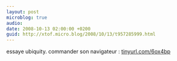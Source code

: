 ```yaml
---
layout: post
microblog: true
audio: 
date: 2008-10-13 02:00:00 +0200
guid: http://xtof.micro.blog/2008/10/13/t957285999.html
---
```

essaye ubiquity. commander son navigateur : [tinyurl.com/6ox4bp](http://tinyurl.com/6ox4bp)
